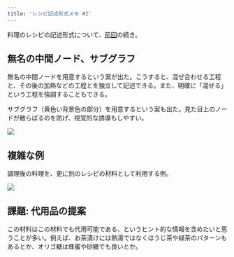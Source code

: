 ```yaml
---
title: 'レシピ記述形式メモ #2'
---
```

料理のレシピの記述形式について、[前回](https://r7kamura.com/articles/2022-05-13-mermaid-recipe-memo)の続き。

無名の中間ノード、サブグラフ
--------------

無名の中間ノードを用意するという案が出た。こうすると、混ぜ合わせる工程と、その後の加熱などの工程とを独立して記述できる。また、明確に「混ぜる」という工程を強調することもできる。

サブグラフ（黄色い背景色の部分）を用意するという案も出た。見た目上のノードが散らばるのを防げ、視覚的な誘導もしやすい。

![](https://lh3.googleusercontent.com/9R036JLr9vR5VqouQKI4x0YVTLE0HwxsnSuAvgCViq8M9M1J-WfjQmluwQsKDz9GMk-Fmav3UOQz-ZqtkM4fXEtCJXqq5wR0dgt4-OO6_LbvmbMQ-Ze0w27sVQU1jKIGlvGcDfUuJaVvYxexkA)

複雑な例
----

調理後の料理を、更に別のレシピの材料として利用する例。

![](https://lh3.googleusercontent.com/Iypw20VHaOXEP362VPn6gW-wUAo6m5uvhp2faSk4dVAZHjQwWTMkCiI3LeUuItdX8cU1DWs92Z-nhne55Y1Po3iKNcbtYD3g5DTgzDWODmgh0rwsww5nYSOextmskv9jrVokmuClTs8ZUcRX4g)

課題: 代用品の提案
----------

この材料はこの材料でも代用可能である、というヒント的な情報を含めたいと思うことが多い。例えば、お茶漬けには熱湯ではなくほうじ茶や緑茶のパターンもあるとか、オリゴ糖は蜂蜜や砂糖でも良いとか。
